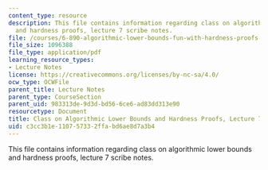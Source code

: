 ```yaml
---
content_type: resource
description: This file contains information regarding class on algorithmic lower bounds
  and hardness proofs, lecture 7 scribe notes.
file: /courses/6-890-algorithmic-lower-bounds-fun-with-hardness-proofs-fall-2014/c3cc3b1e110757332ffabd6ae8d7a3b4_MIT6_890F14_Lec7.pdf
file_size: 1096388
file_type: application/pdf
learning_resource_types:
- Lecture Notes
license: https://creativecommons.org/licenses/by-nc-sa/4.0/
ocw_type: OCWFile
parent_title: Lecture Notes
parent_type: CourseSection
parent_uid: 983313de-9d3d-bd56-6ce6-ad83dd313e90
resourcetype: Document
title: Class on Algorithmic Lower Bounds and Hardness Proofs, Lecture 7 Scribe Notes
uid: c3cc3b1e-1107-5733-2ffa-bd6ae8d7a3b4
---
```

This file contains information regarding class on algorithmic lower bounds and hardness proofs, lecture 7 scribe notes.